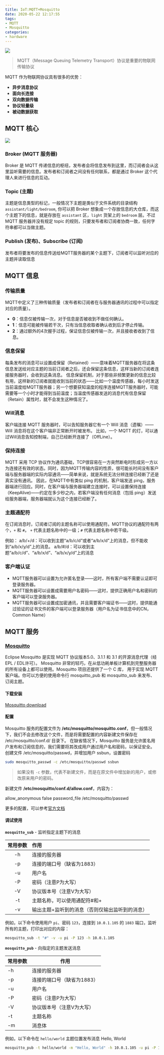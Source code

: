 ```yaml
---
title: IoT:MQTT+Mosquitto
date: 2020-05-22 12:17:55
tags:
- MQTT
- Mosquitto
categories:
- hardware
---
```


![](https://ssbun-lot.oss-cn-beijing.aliyuncs.com/img/20200525162439.png)

> MQTT（Message Queuing Telemetry Transport）协议是重要的物联网传输协议

MQTT 作为物联网协议具有很多的优势：

- **异步消息协议**
- **面向长连接**
- **双向数据传输**
- **协议轻量级**
- **被动数据获取**

## MQTT 核心

![](https://ssbun-lot.oss-cn-beijing.aliyuncs.com/img/20200525161658.png)

### Broker (MQTT 服务器)

Broker 是 MQTT 传递信息的枢纽，发布者会将信息发布到这里，而订阅者会从这里监听需要的信息。发布者和订阅者之间没有任何联系，都是通过 Broker 这个代理人来进行信息的互动。

### Topic (主题)

主题是信息类型的标记，一般情况下主题是类似于文件系统的目录结构 `assistant/light/bedroom`, 你可以把 Broker 想象成一个存放信息的大仓库，而这个主题下的信息，就是存放在 `assistant` 区，`light` 货架上的 `bedroom` 层。不过 MQTT 服务器并没有规定 topic 的规则，只要发布者和订阅者协商一致，任何字符串都可以当做主题。

### Publish (发布)、Subscribe (订阅)

发布者将要发布的信息传送给MQTT服务器的某个主题下，订阅者可以监听对应的主题并读取信息

## MQTT 信息

### 传输质量

MQTT中定义了三种传输质量（发布者和订阅者在与服务器通讯的过程中可以指定对应的质量）。

- **0**：信息仅被传输一次，对于信息是否被收到不做任何确认。
- **1**：信息可能被传输若干次，只有当信息收取者确认收到后才停止传输。
- **2**：通过额外的4次握手过程，保证信息仅被传输一次，并且接收者收到了信息。

### 信息保留

每条发布的消息可以设置成保留（Retained）——意味着MQTT服务器在将这条信息发送给对应主题的当前订阅者之后，还会保留这条信息，这样当新的订阅者连接服务器时，会收到这条消息。
信息保留机制，对于那些非频繁更新的信息比较有用，这样新的订阅者就能收到当前的状态——比如一个温度传感器，每小时发送当前温度给MQTT服务器；另一个想要获知温度的程序连接MQTT服务器时，可能需要等一个小时才能得到当前温度；当温度传感器发送的消息代有信息保留（Retain）属性时，就不会发生这种情况了。

### Will消息

客户端连接 MQTT 服务器时，可以告知服务器它有一个 Will 消息（遗嘱）—— Will 消息将在这个客户端非正常断开时被发布。
比如，一个 MQTT 的灯，可以通过Will消息告知控制端，自己已经断开连接了（OffLine）。

### 保持连接

MQTT 采用 TCP 协议作为通讯基础，TCP很容易在一方突然断电时形成另一方以为连接还有效的状态。同时，因为MQTT传输内容的性质，很可能长时间没有客户端与服务器端的实际内容通讯——简单来说，就是系统无法分辨连接已经断了还是真实没有通讯。
因此，在MQTT中有类似 ping 的机制，客户端发送 ping，服务器端进行回应。同时，在客户端与服务器端建立连接时，可以设置保持连接（KeepAlive)——约定在多少秒之内，若客户端没有任何消息（包括 ping）发送给服务器端，服务器端就认为这个连接已经断了。

### 主题通配符

在订阅消息时，订阅者订阅的主题名称可以使用通配符。MQTT协议的通配符有两个，`+` 和 `#`。
`+` 代表主题名称中的一级；`#` 代表主题名称中若干级。

例如：
a/b/+/d：可以收到主题“a/b/c/d”或者“a/b/x/d”上的消息，但不能收到“a/b/x/y/d”上的消息。
a/b/#/d：可以收到主题“a/b/c/d”、“a/b/x/d”、“a/b/x/y/d”上的消息

### 客户端认证

- MQTT服务器可以设置为允许匿名登录——这时，所有客户端不需要认证即可登录服务器。
- MQTT服务器可以设置成需要用户名密码——这时，提供正确用户名和密码的客户端可以登录服务器。
- MQTT服务器可以设置成加密通讯，并且需要客户端证书——这时，提供能通过验证的证书文件的客户端可以登录服务器（用户名为证书信息中的CN，Common Name）

## MQTT 服务

### [Mosquitto](https://mosquitto.org/)

Eclipse Mosquitto 是实现 MQTT 协议版本5.0、3.1.1 和 3.1 的开源消息代理（经EPL / EDL许可）。 Mosquitto 非常的轻巧，在从低功耗单板计算机到完整服务器的所有设备上都可以使用。Mosquitto 项目还提供了一个 C 库， 用于实现 MQTT 客户端。你可以方便的使用命令行 mosquitto_pub 和 mosquitto_sub 来发布、订阅主题。

#### 下载安装

[Mosquitto download](https://mosquitto.org/download/)

#### 配置

Mosquitto 服务的配置文件为 **/etc/mosquitto/mosquitto.conf**，但一般情况下，我们不会去修改这个文件，而是将需要配置的内容新建文件保存在 /etc/mosquitto/conf.d/ 目录下。
在缺省情况下，Mosquitto 服务是允许匿名用户发布和订阅信息的，我们需要将其改成用户通过用户名和密码，以保证安全。
创建文件 /etc/mosquitto/passwd，并增加用户 ssbun，设置密码

```bash
sudo mosquitto_passwd -c /etc/mosquitto/passwd ssbun
```

> 如果没有 `-c` 参数，代表不新建文件，而是在原文件中增加新的用户，或修改原来用户的密码。

新建文件 **/etc/mosquitto/conf.d/allow.conf**，内容为：

allow_anonymous false
password_file /etc/mosquitto/passwd

更多的配置，可以参考[官方文档](https://mosquitto.org/man/mosquitto-conf-5.html)

#### 调试使用

**`mosquitto_sub`** - 监听指定主题下的消息

| 常用参数 | 作用                                          |
|:---------:|:---------------------------------------------|
| -h       | 连接的服务器                                  |
| -p       | 连接的端口号（缺省为1883）                      |
| -u       | 用户名                                        |
| -P       | 密码（注意P为大写）                             |
| -V       | 协议版本号（注意V为大写）                       |
| -t       | 主题名称，可以使用通配符#和+                   |
| -v       | 输出主题+监听到的消息（否则仅输出监听到的消息） |

例如，以下命令使用用户 `pi`、密码 `123`，连接到 `10.0.1.105` 的 `1883` 端口，监听所有的主题，打印出对应的内容：

```bash
mosquitto_sub -t "#" -v -u pi -P 123 -h 10.0.1.105
```

**`mosquitto_pub`** - 向指定的主题发送消息

| 常用参数 | 作用                     |
|----------|------------------------|
| -h       | 连接的服务器             |
| -p       | 连接的端口号（缺省为1883） |
| -u       | 用户名                   |
| -P       | 密码（注意P为大写）        |
| -V       | 协议版本号（注意V为大写）  |
| -t       | 主题名称                 |
| -m       | 消息体                   |

例如，以下命令在 `hello/world` 主题位置发布消息 Hello, World

```bash
mosquitto_pub -t hello/world -m "Hello, World" -h 10.0.1.105 -u pi -P 123
```
